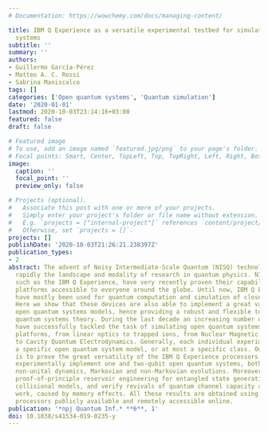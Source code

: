 ```yaml
---
# Documentation: https://wowchemy.com/docs/managing-content/

title: IBM Q Experience as a versatile experimental testbed for simulating open quantum
  systems
subtitle: ''
summary: ''
authors:
- Guillermo García-Pérez
- Matteo A. C. Rossi
- Sabrina Maniscalco
tags: []
categories: ['Open quantum systems', 'Quantum simulation']
date: '2020-01-01'
lastmod: 2020-10-03T23:14:16+03:00
featured: false
draft: false

# Featured image
# To use, add an image named `featured.jpg/png` to your page's folder.
# Focal points: Smart, Center, TopLeft, Top, TopRight, Left, Right, BottomLeft, Bottom, BottomRight.
image:
  caption: ''
  focal_point: ''
  preview_only: false

# Projects (optional).
#   Associate this post with one or more of your projects.
#   Simply enter your project's folder or file name without extension.
#   E.g. `projects = ["internal-project"]` references `content/project/deep-learning/index.md`.
#   Otherwise, set `projects = []`.
projects: []
publishDate: '2020-10-03T21:26:21.238397Z'
publication_types:
- 2
abstract: The advent of Noisy Intermediate-Scale Quantum (NISQ) technology is changing
  rapidly the landscape and modality of research in quantum physics. NISQ devices,
  such as the IBM Q Experience, have very recently proven their capability as experimental
  platforms accessible to everyone around the globe. Until now, IBM Q Experience processors
  have mostly been used for quantum computation and simulation of closed systems.
  Here we show that these devices are also able to implement a great variety of paradigmatic
  open quantum systems models, hence providing a robust and flexible testbed for open
  quantum systems theory. During the last decade an increasing number of experiments
  have successfully tackled the task of simulating open quantum systems in different
  platforms, from linear optics to trapped ions, from Nuclear Magnetic Resonance (NMR)
  to Cavity Quantum Electrodynamics. Generally, each individual experiment demonstrates
  a specific open quantum system model, or at most a specific class. Our main result
  is to prove the great versatility of the IBM Q Experience processors. Indeed, we
  experimentally implement one and two-qubit open quantum systems, both unital and
  non-unital dynamics, Markovian and non-Markovian evolutions. Moreover, we realise
  proof-of-principle reservoir engineering for entangled state generation, demonstrate
  collisional models, and verify revivals of quantum channel capacity and extractable
  work, caused by memory effects. All these results are obtained using IBM Q Experience
  processors publicly available and remotely accessible online.
publication: '*npj Quantum Inf.* **6**, 1'
doi: 10.1038/s41534-019-0235-y
---
```

